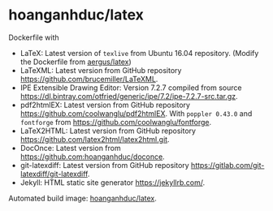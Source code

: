 # hoanganhduc/latex

Dockerfile with

* LaTeX: Latest version of `texlive` from Ubuntu 16.04 repository. (Modify the Dockerfile from [aergus/latex](https://hub.docker.com/r/aergus/latex/))
* LaTeXML: Latest version from GitHub repository https://github.com/brucemiller/LaTeXML.
* IPE Extensible Drawing Editor: Version 7.2.7 compiled from source https://dl.bintray.com/otfried/generic/ipe/7.2/ipe-7.2.7-src.tar.gz.
* pdf2htmlEX: Latest version from GitHub repository https://github.com/coolwanglu/pdf2htmlEX. With `poppler 0.43.0` and `fontforge` from https://github.com/coolwanglu/fontforge.
* LaTeX2HTML: Latest version from GitHub repository https://github.com/latex2html/latex2html.git.
* DocOnce: Latest version from https://github.com:hoanganhduc/doconce.
* git-latexdiff: Latest version from GitHub repository https://gitlab.com/git-latexdiff/git-latexdiff.
* Jekyll: HTML static site generator https://jekyllrb.com/.

Automated build image: [hoanganhduc/latex](https://hub.docker.com/r/hoanganhduc/latex/).
